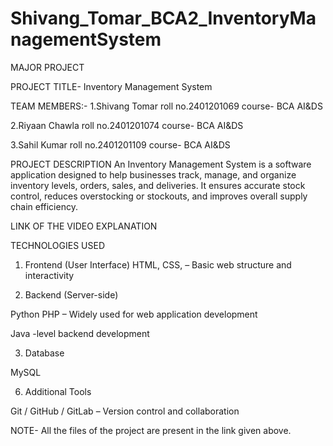 # Shivang_Tomar_BCA2_InventoryManagementSystem
MAJOR PROJECT

PROJECT TITLE- Inventory Management System

TEAM MEMBERS:-
1.Shivang Tomar
    roll no.2401201069
    course- BCA AI&DS
    
2.Riyaan Chawla
    roll no.2401201074
    course- BCA AI&DS
    
3.Sahil Kumar
    roll no.2401201109
    course- BCA AI&DS


PROJECT DESCRIPTION
An Inventory Management System is a software application designed to help businesses track,
manage, and organize inventory levels, orders, sales, and deliveries. It ensures accurate 
stock control, reduces overstocking or stockouts, and improves overall supply chain efficiency.

LINK OF THE VIDEO EXPLANATION



TECHNOLOGIES USED
1. Frontend (User Interface)
HTML, CSS, – Basic web structure and interactivity


2. Backend (Server-side)

Python 
PHP – Widely used for web application development

Java -level backend development

3. Database

MySQL

6. Additional Tools

Git / GitHub / GitLab – Version control and collaboration

NOTE- All the files of the project are present in the link given above.
